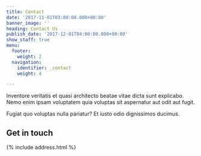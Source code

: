 ```yaml
---
title: Contact
date: '2017-11-01T03:00:00.000+00:00'
banner_image: ''
heading: Contact Us
publish_date: '2017-12-01T04:00:00.000+00:00'
show_staff: true
menu:
  footer:
    weight: 2
  navigation:
    identifier: _contact
    weight: 4

---
```

Inventore veritatis et quasi architecto beatae vitae dicta sunt explicabo. Nemo enim ipsam voluptatem quia voluptas sit aspernatur aut odit aut fugit.

Fugiat quo voluptas nulla pariatur? Et iusto odio dignissimos ducimus.

## Get in touch

{% include address.html %}